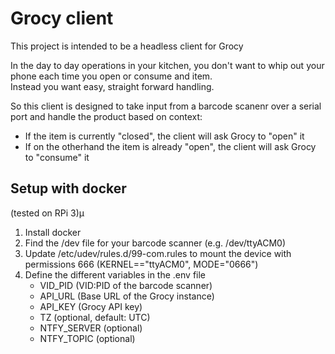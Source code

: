 # Grocy client

This project is intended to be a headless client for Grocy

In the day to day operations in your kitchen, you don't want to whip out your phone each time you open or consume and item.  
Instead you want easy, straight forward handling.

So this client is designed to take input from a barcode scanenr over a serial port and handle the product based on context:  

- If the item is currently "closed", the client will ask Grocy to "open" it
- If on the otherhand the item is already "open", the client will ask Grocy to "consume" it

## Setup with docker

(tested on RPi 3)µ

1. Install docker
1. Find the /dev file for your barcode scanner (e.g. /dev/ttyACM0)
1. Update /etc/udev/rules.d/99-com.rules to mount the device with permissions 666 (KERNEL=="ttyACM0", MODE="0666")
1. Define the different variables in the .env file
    - VID_PID (VID:PID of the barcode scanner)
    - API_URL (Base URL of the Grocy instance)
    - API_KEY (Grocy API key)
    - TZ (optional, default: UTC)
    - NTFY_SERVER (optional)
    - NTFY_TOPIC (optional)
